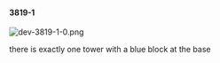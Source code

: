 #### 3819-1
![dev-3819-1-0.png](https://github.com/lil-lab/nlvr/raw/master/nlvr/dev/images/5/dev-3819-1-0.png "dev-3819-1-0.png")

there is exactly one tower with a blue block at the base